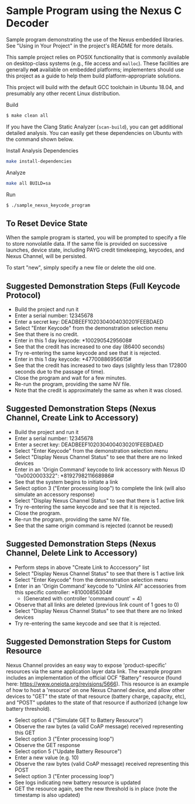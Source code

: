 # Sample Program using the Nexus C Decoder

Sample program demonstrating the use of the Nexus embedded libraries.
See "Using in Your Project" in the project's README for more details.

This sample project relies on POSIX functionality that is commonly available
on desktop-class systems (e.g., file access and `malloc`). These facilities
are generally **not** available on embedded platforms; implementers should use
this project as a guide to help them build platform-appropriate solutions.

This project will build with the default GCC toolchain in Ubuntu 18.04, and
presumably any other recent Linux distribution.

Build
```sh
$ make clean all
```

If you have the Clang Static Analyzer (`scan-build`), you can get additional
detailed analysis. You can easily get these dependencies on Ubuntu with the
command shown below.

Install Analysis Dependencies
```sh
make install-dependencies
```

Analyze
```sh
make all BUILD=sa
```

Run
```sh
$ ./sample_nexus_keycode_program
```

## To Reset Device State

When the sample program is started, you will be prompted to specify a file to
store nonvolatile data. If the same file is provided on successive launches,
device state, including PAYG credit timekeeping, keycodes, and Nexus Channel,
will be persisted.

To start "new", simply specify a new file or delete the old one.

## Suggested Demonstration Steps (Full Keycode Protocol)

- Build the project and run it
- Enter a serial number: 12345678
- Enter a secret key: DEADBEEF1020304004030201FEEBDAED
- Select "Enter Keycode" from the demonstration selection menu
- See that there is no credit.
- Enter in this 1 day keycode: *10029054295608#
- See that the credit has increased to one day (86400 seconds)
- Try re-entering the same keycode and see that it is rejected.
- Enter in this 1 day keycode: *47700886956615#
- See that the credit has increased to two days (slightly less than 172800 seconds due to the passage of time).
- Close the program and wait for a few minutes.
- Re-run the program, providing the same NV file.
- Note that the credit is approximately the same as when it was closed.

## Suggested Demonstration Steps (Nexus Channel, Create Link to Accessory)

- Build the project and run it
- Enter a serial number: 12345678
- Enter a secret key: DEADBEEF1020304004030201FEEBDAED
- Select "Enter Keycode" from the demonstration selection menu
- Select "Display Nexus Channel Status" to see that there are no linked devices
- Enter in an 'Origin Command' keycode to link accessory with Nexus ID "0x0020003322": \*8192798211668986#
- See that the system begins to initiate a link
- Select option 3 ("Enter processing loop") to complete the link (will also simulate an accessory response)
- Select "Display Nexus Channel Status" to see that there is 1 active link
- Try re-entering the same keycode and see that it is rejected.
- Close the program.
- Re-run the program, providing the same NV file.
- See that the same origin command is rejected (cannot be reused)

## Suggested Demonstration Steps (Nexus Channel, Delete Link to Accessory)

- Perform steps in above "Create Link to Acccessory" list
- Select "Display Nexus Channel Status" to see that there is 1 active link
- Select "Enter Keycode" from the demonstration selection menu
- Enter in an 'Origin Command' keycode to "Unlink All" accessories from this specific controller: \*81000856304#
    - (Generated with controller 'command count' = 4)
- Observe that all links are deleted (previous link count of 1 goes to 0)
- Select "Display Nexus Channel Status" to see that there are no linked devices
- Try re-entering the same keycode and see that it is rejected.

## Suggested Demonstration Steps for Custom Resource

Nexus Channel provides an easy way to expose 'product-specific' resources
via the same application layer data link. The example program includes an
implementation of the official OCF "Battery" resource (found here:
https://www.oneiota.org/revisions/5666). This resource is an example of how
to host a 'resource' on one Nexus Channel device, and allow other devices to
"GET" the state of that resource (battery charge, capacity, etc), and "POST"
updates to the state of that resource if authorized (change low battery
threshold).

- Select option 4 ("Simulate GET to Battery Resource")
- Observe the raw bytes (a valid CoAP message) received representing this
GET
- Select option 3 ("Enter processing loop")
- Observe the GET response
- Select option 5 ("Update Battery Resource")
- Enter a new value (e.g. 10)
- Observe the raw bytes (valid CoAP message) received representing this POST
- Select option 3 ("Enter processing loop")
- See logs indicating new battery resource is updated
- GET the resource again, see the new threshold is in place (note the timestamp is also updated)

